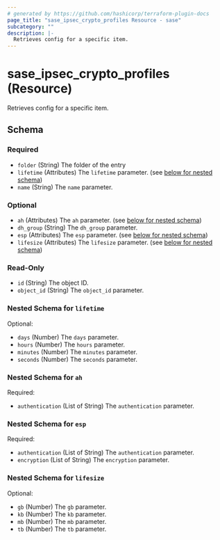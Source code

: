 ```yaml
---
# generated by https://github.com/hashicorp/terraform-plugin-docs
page_title: "sase_ipsec_crypto_profiles Resource - sase"
subcategory: ""
description: |-
  Retrieves config for a specific item.
---
```


# sase_ipsec_crypto_profiles (Resource)

Retrieves config for a specific item.



<!-- schema generated by tfplugindocs -->
## Schema

### Required

- `folder` (String) The folder of the entry
- `lifetime` (Attributes) The `lifetime` parameter. (see [below for nested schema](#nestedatt--lifetime))
- `name` (String) The `name` parameter.

### Optional

- `ah` (Attributes) The `ah` parameter. (see [below for nested schema](#nestedatt--ah))
- `dh_group` (String) The `dh_group` parameter.
- `esp` (Attributes) The `esp` parameter. (see [below for nested schema](#nestedatt--esp))
- `lifesize` (Attributes) The `lifesize` parameter. (see [below for nested schema](#nestedatt--lifesize))

### Read-Only

- `id` (String) The object ID.
- `object_id` (String) The `object_id` parameter.

<a id="nestedatt--lifetime"></a>
### Nested Schema for `lifetime`

Optional:

- `days` (Number) The `days` parameter.
- `hours` (Number) The `hours` parameter.
- `minutes` (Number) The `minutes` parameter.
- `seconds` (Number) The `seconds` parameter.


<a id="nestedatt--ah"></a>
### Nested Schema for `ah`

Required:

- `authentication` (List of String) The `authentication` parameter.


<a id="nestedatt--esp"></a>
### Nested Schema for `esp`

Required:

- `authentication` (List of String) The `authentication` parameter.
- `encryption` (List of String) The `encryption` parameter.


<a id="nestedatt--lifesize"></a>
### Nested Schema for `lifesize`

Optional:

- `gb` (Number) The `gb` parameter.
- `kb` (Number) The `kb` parameter.
- `mb` (Number) The `mb` parameter.
- `tb` (Number) The `tb` parameter.


